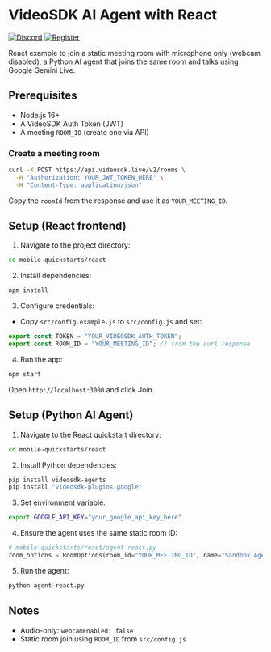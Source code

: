 # VideoSDK AI Agent with React

<!-- [![Documentation](https://img.shields.io/badge/Read-Documentation-blue)](https://docs.videosdk.live/react/guide/video-and-audio-calling-api-sdk/concept-and-architecture) -->
[![Discord](https://img.shields.io/discord/876774498798551130?label=Join%20on%20Discord)](https://discord.gg/kgAvyxtTxv)
[![Register](https://img.shields.io/badge/Contact-Know%20More-blue)](https://app.videosdk.live/signup)

React example to join a static meeting room with microphone only (webcam disabled), a Python AI agent that joins the same room and talks using Google Gemini Live.

## Prerequisites
- Node.js 16+
- A VideoSDK Auth Token (JWT)
- A meeting `ROOM_ID` (create one via API)

### Create a meeting room
```bash
curl -X POST https://api.videosdk.live/v2/rooms \
  -H "Authorization: YOUR_JWT_TOKEN_HERE" \
  -H "Content-Type: application/json"
```
Copy the `roomId` from the response and use it as `YOUR_MEETING_ID`.

## Setup (React frontend)
1) Navigate to the project directory:
```bash
cd mobile-quickstarts/react
```

2) Install dependencies:
```bash
npm install
```

3) Configure credentials:
- Copy `src/config.example.js` to `src/config.js` and set:
```js
export const TOKEN = "YOUR_VIDEOSDK_AUTH_TOKEN";
export const ROOM_ID = "YOUR_MEETING_ID"; // from the curl response
```

4) Run the app:
```bash
npm start
```
Open `http://localhost:3000` and click Join.

## Setup (Python AI Agent)
1) Navigate to the React quickstart directory:
```bash
cd mobile-quickstarts/react
```

2) Install Python dependencies:
```bash
pip install videosdk-agents
pip install "videosdk-plugins-google"
```

3) Set environment variable:
```bash
export GOOGLE_API_KEY="your_google_api_key_here"
```

4) Ensure the agent uses the same static room ID:
```python
# mobile-quickstarts/react/agent-react.py
room_options = RoomOptions(room_id="YOUR_MEETING_ID", name="Sandbox Agent", playground=True)
```

5) Run the agent:
```bash
python agent-react.py
```

## Notes
- Audio-only: `webcamEnabled: false`
- Static room join using `ROOM_ID` from `src/config.js`

